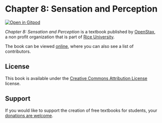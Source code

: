 # Chapter 8: Sensation and Perception

[![Open in Gitpod](https://gitpod.io/button/open-in-gitpod.svg)](https://gitpod.io/from-referrer/)

_Chapter 8: Sensation and Perception_ is a textbook published by [OpenStax](https://openstax.org/), a non profit organization that is part of [Rice University](https://www.rice.edu/).

The book can be viewed [online](https://github.com/cnx-user-books/cnxbook-sensation-and-perception/releases/latest), where you can also see a list of contributors.

## License
This book is available under the [Creative Commons Attribution License](./LICENSE) license.

## Support
If you would like to support the creation of free textbooks for students, your [donations are welcome](https://riceconnect.rice.edu/donation/support-openstax-banner).

